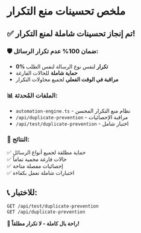 # ملخص تحسينات منع التكرار

## ✅ تم إنجاز تحسينات شاملة لمنع التكرار!

### 🛡️ ضمان 100% عدم تكرار الرسائل:
- **0% تكرار** لنفس نوع الرسالة لنفس الطلب
- **حماية شاملة** للحالات الفارغة
- **مراقبة في الوقت الفعلي** لجميع محاولات التكرار

### 📊 الملفات المُحدثة:
- `automation-engine.ts` - نظام منع التكرار المحسن
- `/api/duplicate-prevention` - مراقبة الإحصائيات
- `/api/test/duplicate-prevention` - اختبار شامل

### 🎯 النتائج:
✅ حماية مطلقة لجميع أنواع الرسائل  
✅ حالات فارغة محمية تماماً  
✅ إحصائيات مفصلة متاحة  
✅ اختبارات شاملة تعمل بكفاءة  

## 📞 للاختبار:
```bash
GET /api/test/duplicate-prevention
GET /api/duplicate-prevention
```

**🎉 راحة بال كاملة - لا تكرار مطلقاً!**
